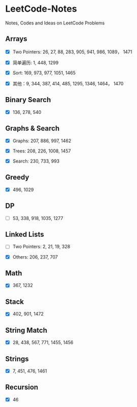 # LeetCode-Notes

Notes, Codes and Ideas on LeetCode Problems

## Arrays 

- [x] Two Pointers: 26, 27, 88, 283, 905, 941, 986, 1089， 1471

- [x] 简单遍历: 1, 448, 1299

- [x] Sort: 169, 973, 977, 1051, 1465

- [x] 其他：9, 344, 387, 414, 485, 1295, 1346, 1464， 1470

## Binary Search
- [x] 136, 278, 540

## Graphs & Search
- [x] Graphs: 207, 886, 997, 1462

- [x] Trees: 208, 226, 1008, 1457

- [x] Search: 230, 733, 993

## Greedy
- [x] 496, 1029

## DP
- [ ] 53, 338, 918, 1035, 1277

## Linked Lists
- [ ] Two Pointers: 2, 21, 19, 328
  
- [x] Others: 206, 237, 707

## Math
- [x] 367, 1232

## Stack
- [x] 402, 901, 1472

## String Match
- [x] 28, 438, 567, 771, 1455, 1456

## Strings 
- [x] 7, 451, 476, 1461

## Recursion
- [x] 46